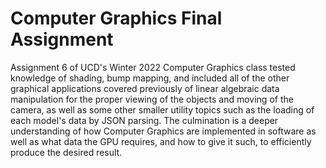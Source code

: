 # Computer Graphics Final Assignment

Assignment 6 of UCD's Winter 2022 Computer Graphics class tested knowledge of shading, bump mapping, and included all of the other graphical applications covered previously of linear algebraic data manipulation for the proper viewing of the objects and moving of the camera, as well as some other smaller utility topics such as the loading of each model's data by JSON parsing. The culmination is a deeper understanding of how Computer Graphics are implemented in software as well as what data the GPU requires, and how to give it such, to efficiently produce the desired result.